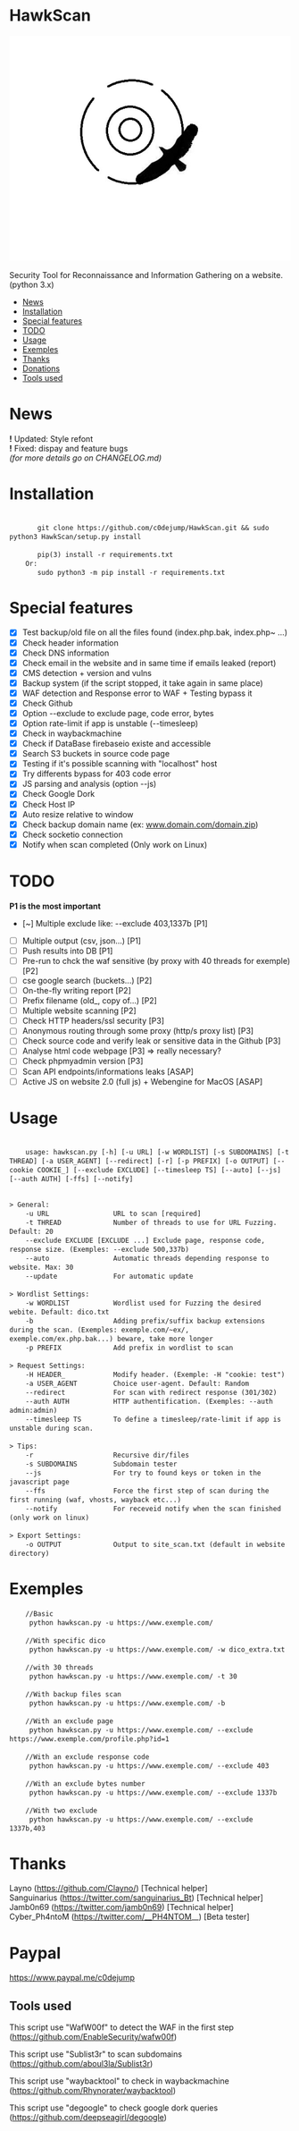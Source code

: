 # HawkScan

![alt tag](https://github.com/c0dejump/HawkScan/blob/master/static/logo.jpg)

Security Tool for Reconnaissance and Information Gathering on a website. (python 3.x)

- [News](https://github.com/c0dejump/HawkScan/#News)
- [Installation](https://github.com/c0dejump/HawkScan/#Installation)
- [Special features](https://github.com/c0dejump/HawkScan/#Special-features)
- [TODO](https://github.com/c0dejump/HawkScan/#todo)
- [Usage](https://github.com/c0dejump/HawkScan/#usage)
- [Exemples](https://github.com/c0dejump/HawkScan/#exemples)
- [Thanks](https://github.com/c0dejump/HawkScan/#thanks)
- [Donations](https://github.com/c0dejump/HawkScan/#paypal)
- [Tools used](https://github.com/c0dejump/HawkScan/#tools-used)

# News
**!** Updated: Style refont     
**!** Fixed: dispay and feature bugs        
*(for more details go on CHANGELOG.md)*   
 
# Installation
``` 

       git clone https://github.com/c0dejump/HawkScan.git && sudo python3 HawkScan/setup.py install

       pip(3) install -r requirements.txt 
    Or:    
       sudo python3 -m pip install -r requirements.txt

``` 

# Special features
 - [x] Test backup/old file on all the files found (index.php.bak, index.php~ ...)
 - [x] Check header information
 - [x] Check DNS information
 - [x] Check email in the website and in same time if emails leaked (report)
 - [x] CMS detection + version and vulns
 - [x] Backup system (if the script stopped, it take again in same place)
 - [x] WAF detection and Response error to WAF + Testing bypass it
 - [x] Check Github
 - [x] Option --exclude to exclude page, code error, bytes
 - [x] Option rate-limit if app is unstable (--timesleep)
 - [x] Check in waybackmachine
 - [x] Check if DataBase firebaseio existe and accessible
 - [x] Search S3 buckets in source code page
 - [x] Testing if it's possible scanning with "localhost" host
 - [x] Try differents bypass for 403 code error
 - [x] JS parsing and analysis (option --js)
 - [x] Check Google Dork 
 - [x] Check Host IP
 - [x] Auto resize relative to window
 - [x] Check backup domain name (ex: www.domain.com/domain.zip)
 - [x] Check socketio connection
 - [x] Notify when scan completed (Only work on Linux)
 
# TODO 
**P1 is the most important**

 - [~] Multiple exclude like: --exclude 403,1337b [P1]
 - [ ] Multiple output (csv, json...) [P1]
 - [ ] Push results into DB [P1]
 - [ ] Pre-run to chck the waf sensitive (by proxy with 40 threads for exemple) [P2]
 - [ ] cse google search (buckets...) [P2]
 - [ ] On-the-fly writing report [P2]
 - [ ] Prefix filename (old_, copy of...) [P2]
 - [ ] Multiple website scanning [P2]
 - [ ] Check HTTP headers/ssl security [P3]
 - [ ] Anonymous routing through some proxy (http/s proxy list) [P3]
 - [ ] Check source code and verify leak or sensitive data in the Github [P3]
 - [ ] Analyse html code webpage [P3] => really necessary?
 - [ ] Check phpmyadmin version [P3]
 - [ ] Scan API endpoints/informations leaks [ASAP]
 - [ ] Active JS on website 2.0 (full js) + Webengine for MacOS [ASAP]

# Usage
  
```
     
    usage: hawkscan.py [-h] [-u URL] [-w WORDLIST] [-s SUBDOMAINS] [-t THREAD] [-a USER_AGENT] [--redirect] [-r] [-p PREFIX] [-o OUTPUT] [--cookie COOKIE_] [--exclude EXCLUDE] [--timesleep TS] [--auto] [--js] [--auth AUTH] [-ffs] [--notify]  
 
```

``` 
> General:
    -u URL                URL to scan [required]
    -t THREAD             Number of threads to use for URL Fuzzing. Default: 20
    --exclude EXCLUDE [EXCLUDE ...] Exclude page, response code, response size. (Exemples: --exclude 500,337b)   
    --auto                Automatic threads depending response to website. Max: 30
    --update              For automatic update

> Wordlist Settings:
    -w WORDLIST           Wordlist used for Fuzzing the desired webite. Default: dico.txt     
    -b                    Adding prefix/suffix backup extensions during the scan. (Exemples: exemple.com/~ex/, exemple.com/ex.php.bak...) beware, take more longer
    -p PREFIX             Add prefix in wordlist to scan

> Request Settings:             
    -H HEADER_            Modify header. (Exemple: -H "cookie: test")    
    -a USER_AGENT         Choice user-agent. Default: Random    
    --redirect            For scan with redirect response (301/302)      
    --auth AUTH           HTTP authentification. (Exemples: --auth admin:admin)               
    --timesleep TS        To define a timesleep/rate-limit if app is unstable during scan.

> Tips:            
    -r                    Recursive dir/files      
    -s SUBDOMAINS         Subdomain tester         
    --js                  For try to found keys or token in the javascript page  
    --ffs                 Force the first step of scan during the first running (waf, vhosts, wayback etc...)              
    --notify              For receveid notify when the scan finished (only work on linux)

> Export Settings:                    
    -o OUTPUT             Output to site_scan.txt (default in website directory)            
```

# Exemples

```
    //Basic
     python hawkscan.py -u https://www.exemple.com/

    //With specific dico
     python hawkscan.py -u https://www.exemple.com/ -w dico_extra.txt

    //with 30 threads
     python hawkscan.py -u https://www.exemple.com/ -t 30

    //With backup files scan
     python hawkscan.py -u https://www.exemple.com/ -b

    //With an exclude page
     python hawkscan.py -u https://www.exemple.com/ --exclude https://www.exemple.com/profile.php?id=1

    //With an exclude response code
     python hawkscan.py -u https://www.exemple.com/ --exclude 403

    //With an exclude bytes number
     python hawkscan.py -u https://www.exemple.com/ --exclude 1337b 

    //With two exclude
     python hawkscan.py -u https://www.exemple.com/ --exclude 1337b,403

```

# Thanks
Layno (https://github.com/Clayno/) [Technical helper]      
Sanguinarius (https://twitter.com/sanguinarius_Bt) [Technical helper]  
Jamb0n69 (https://twitter.com/jamb0n69) [Technical helper]           
Cyber_Ph4ntoM (https://twitter.com/__PH4NTOM__) [Beta tester]


# Paypal

https://www.paypal.me/c0dejump

## Tools used

This script use "WafW00f" to detect the WAF in the first step (https://github.com/EnableSecurity/wafw00f)

This script use "Sublist3r" to scan subdomains (https://github.com/aboul3la/Sublist3r)

This script use "waybacktool" to check in waybackmachine (https://github.com/Rhynorater/waybacktool)

This script use "degoogle" to check google dork queries (https://github.com/deepseagirl/degoogle)
